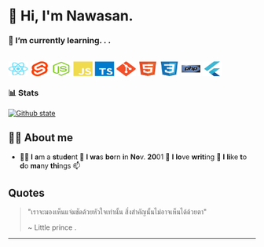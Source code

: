 
  

# 👋 Hi, I'm Nawasan.

### 🌱 I’m currently learning. . .


<div style="display: inline_block"><br>

  <img align="center" alt="React" height="30" width="40" src="https://raw.githubusercontent.com/devicons/devicon/master/icons/react/react-original.svg">
  <img align="center" alt="Svelte" height="30" width="40" src="https://github.com/devicons/devicon/raw/master/icons/svelte/svelte-original.svg">
  <img align="center" alt="Nodejs" height="30" width="40" src="https://github.com/devicons/devicon/raw/master/icons/nodejs/nodejs-plain.svg">
  <img align="center" alt="Js" height="30" width="40" src="https://raw.githubusercontent.com/devicons/devicon/master/icons/javascript/javascript-plain.svg">
  <img align="center" alt="Ts" height="30" width="40" src="https://raw.githubusercontent.com/devicons/devicon/master/icons/typescript/typescript-original.svg">
  <img align="center" alt="Git" height="30" width="40" src="https://github.com/devicons/devicon/raw/master/icons/git/git-original.svg">
  <img align="center" alt="HTML5" height="30" width="40" src="https://github.com/devicons/devicon/raw/master/icons/html5/html5-original.svg">
  <img align="center" alt="CSS3" height="30" width="40" src="https://github.com/devicons/devicon/raw/master/icons/css3/css3-original.svg">
  <img align="center" alt="PHP" height="30" width="40" src="https://github.com/devicons/devicon/raw/master/icons/php/php-original.svg">
  <img align="center" alt="Flutter" height="30" width="40" src="https://github.com/devicons/devicon/raw/master/icons/flutter/flutter-original.svg">

</div>

### 📊 Stats

[![Github state](https://github-readme-stats.vercel.app/api/top-langs/?username=Arikato111&layout=compact&hide_border=true)](https://github.com/Arikato111)
## 🧑‍💻 About me
  
- 🧑‍🎓 **I**  **a**m a **st**u**de**nt 🎂 **I**  **wa**s **bo**rn **i**n **No**v. **20**01 📖 **I**  **lo**ve **writ**ing 📝 **I** **li**ke **t**o **d**o **ma**ny **thi**ngs 📫

## Quotes
>"เราจะมองเห็นแจ่มชัดด้วยหัวใจเท่านั้น สิ่งสำคัญนั้นไม่อาจเห็นได้ด้วยตา"
>
> ~ Little prince .
 
---


<!--

**Arikato111/Arikato111** is a ✨ _special_ ✨ repository because its `README.md` (this file) appears on your GitHub profile.

  

Here are some ideas to get you started:

  

- 🔭 I’m currently working on ...

- 🌱 I’m currently learning ...

- 👯 I’m looking to collaborate on ...

- 🤔 I’m looking for help with ...

- 💬 Ask me about ...

- 📫 How to reach me: ...

- 😄 Pronouns: ...

- ⚡ Fun fact: ...

-->
